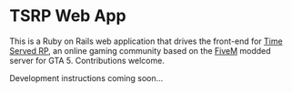 # TSRP Web App

This is a Ruby on Rails web application that drives the front-end for [Time Served RP](https://wiki.timeservedrp.com/), an online gaming community based on the [FiveM](https://fivem.net/) modded server for GTA 5. Contributions welcome.

Development instructions coming soon...
